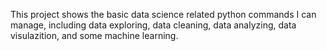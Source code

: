 This project shows the basic data science related python commands I can manage, 
including data exploring, data cleaning, data analyzing, data visulazition,
and some machine learning.
